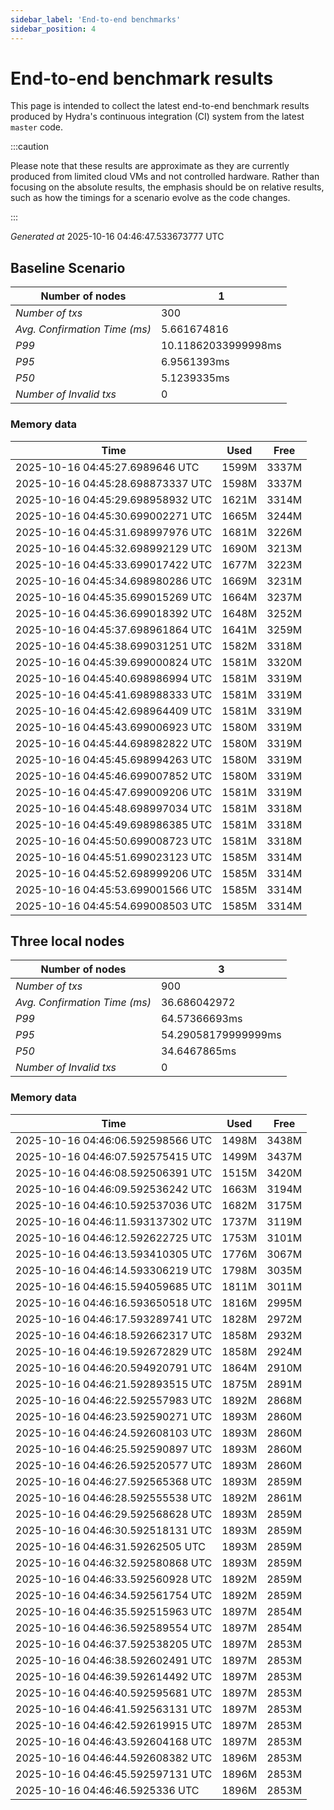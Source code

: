 ```yaml
--- 
sidebar_label: 'End-to-end benchmarks' 
sidebar_position: 4 
--- 
```


# End-to-end benchmark results 

This page is intended to collect the latest end-to-end benchmark  results produced by Hydra's continuous integration (CI) system from  the latest `master` code.

:::caution

Please note that these results are approximate  as they are currently produced from limited cloud VMs and not controlled hardware.  Rather than focusing on the absolute results,   the emphasis should be on relative results,  such as how the timings for a scenario evolve as the code changes.

:::

_Generated at_  2025-10-16 04:46:47.533673777 UTC


## Baseline Scenario



| Number of nodes |  1 | 
| -- | -- |
| _Number of txs_ | 300 |
| _Avg. Confirmation Time (ms)_ | 5.661674816 |
| _P99_ | 10.11862033999998ms |
| _P95_ | 6.9561393ms |
| _P50_ | 5.1239335ms |
| _Number of Invalid txs_ | 0 |
      

### Memory data 

 | Time | Used | Free | 
|------------------------------------|------|------|
 | 2025-10-16 04:45:27.6989646 UTC | 1599M | 3337M | 
 | 2025-10-16 04:45:28.698873337 UTC | 1598M | 3337M | 
 | 2025-10-16 04:45:29.698958932 UTC | 1621M | 3314M | 
 | 2025-10-16 04:45:30.699002271 UTC | 1665M | 3244M | 
 | 2025-10-16 04:45:31.698997976 UTC | 1681M | 3226M | 
 | 2025-10-16 04:45:32.698992129 UTC | 1690M | 3213M | 
 | 2025-10-16 04:45:33.699017422 UTC | 1677M | 3223M | 
 | 2025-10-16 04:45:34.698980286 UTC | 1669M | 3231M | 
 | 2025-10-16 04:45:35.699015269 UTC | 1664M | 3237M | 
 | 2025-10-16 04:45:36.699018392 UTC | 1648M | 3252M | 
 | 2025-10-16 04:45:37.698961864 UTC | 1641M | 3259M | 
 | 2025-10-16 04:45:38.699031251 UTC | 1582M | 3318M | 
 | 2025-10-16 04:45:39.699000824 UTC | 1581M | 3320M | 
 | 2025-10-16 04:45:40.698986994 UTC | 1581M | 3319M | 
 | 2025-10-16 04:45:41.698988333 UTC | 1581M | 3319M | 
 | 2025-10-16 04:45:42.698964409 UTC | 1581M | 3319M | 
 | 2025-10-16 04:45:43.699006923 UTC | 1580M | 3319M | 
 | 2025-10-16 04:45:44.698982822 UTC | 1580M | 3319M | 
 | 2025-10-16 04:45:45.698994263 UTC | 1580M | 3319M | 
 | 2025-10-16 04:45:46.699007852 UTC | 1580M | 3319M | 
 | 2025-10-16 04:45:47.699009206 UTC | 1581M | 3319M | 
 | 2025-10-16 04:45:48.698997034 UTC | 1581M | 3318M | 
 | 2025-10-16 04:45:49.698986385 UTC | 1581M | 3318M | 
 | 2025-10-16 04:45:50.699008723 UTC | 1581M | 3318M | 
 | 2025-10-16 04:45:51.699023123 UTC | 1585M | 3314M | 
 | 2025-10-16 04:45:52.698999206 UTC | 1585M | 3314M | 
 | 2025-10-16 04:45:53.699001566 UTC | 1585M | 3314M | 
 | 2025-10-16 04:45:54.699008503 UTC | 1585M | 3314M | 


## Three local nodes



| Number of nodes |  3 | 
| -- | -- |
| _Number of txs_ | 900 |
| _Avg. Confirmation Time (ms)_ | 36.686042972 |
| _P99_ | 64.57366693ms |
| _P95_ | 54.29058179999999ms |
| _P50_ | 34.6467865ms |
| _Number of Invalid txs_ | 0 |
      

### Memory data 

 | Time | Used | Free | 
|------------------------------------|------|------|
 | 2025-10-16 04:46:06.592598566 UTC | 1498M | 3438M | 
 | 2025-10-16 04:46:07.592575415 UTC | 1499M | 3437M | 
 | 2025-10-16 04:46:08.592506391 UTC | 1515M | 3420M | 
 | 2025-10-16 04:46:09.592536242 UTC | 1663M | 3194M | 
 | 2025-10-16 04:46:10.592537036 UTC | 1682M | 3175M | 
 | 2025-10-16 04:46:11.593137302 UTC | 1737M | 3119M | 
 | 2025-10-16 04:46:12.592622725 UTC | 1753M | 3101M | 
 | 2025-10-16 04:46:13.593410305 UTC | 1776M | 3067M | 
 | 2025-10-16 04:46:14.593306219 UTC | 1798M | 3035M | 
 | 2025-10-16 04:46:15.594059685 UTC | 1811M | 3011M | 
 | 2025-10-16 04:46:16.593650518 UTC | 1816M | 2995M | 
 | 2025-10-16 04:46:17.593289741 UTC | 1828M | 2972M | 
 | 2025-10-16 04:46:18.592662317 UTC | 1858M | 2932M | 
 | 2025-10-16 04:46:19.592672829 UTC | 1858M | 2924M | 
 | 2025-10-16 04:46:20.594920791 UTC | 1864M | 2910M | 
 | 2025-10-16 04:46:21.592893515 UTC | 1875M | 2891M | 
 | 2025-10-16 04:46:22.592557983 UTC | 1892M | 2868M | 
 | 2025-10-16 04:46:23.592590271 UTC | 1893M | 2860M | 
 | 2025-10-16 04:46:24.592608103 UTC | 1893M | 2860M | 
 | 2025-10-16 04:46:25.592590897 UTC | 1893M | 2860M | 
 | 2025-10-16 04:46:26.592520577 UTC | 1893M | 2860M | 
 | 2025-10-16 04:46:27.592565368 UTC | 1893M | 2859M | 
 | 2025-10-16 04:46:28.592555538 UTC | 1892M | 2861M | 
 | 2025-10-16 04:46:29.592568628 UTC | 1893M | 2859M | 
 | 2025-10-16 04:46:30.592518131 UTC | 1893M | 2859M | 
 | 2025-10-16 04:46:31.59262505 UTC | 1893M | 2859M | 
 | 2025-10-16 04:46:32.592580868 UTC | 1893M | 2859M | 
 | 2025-10-16 04:46:33.592560928 UTC | 1892M | 2859M | 
 | 2025-10-16 04:46:34.592561754 UTC | 1892M | 2859M | 
 | 2025-10-16 04:46:35.592515963 UTC | 1897M | 2854M | 
 | 2025-10-16 04:46:36.592589554 UTC | 1897M | 2854M | 
 | 2025-10-16 04:46:37.592538205 UTC | 1897M | 2853M | 
 | 2025-10-16 04:46:38.592602491 UTC | 1897M | 2853M | 
 | 2025-10-16 04:46:39.592614492 UTC | 1897M | 2853M | 
 | 2025-10-16 04:46:40.592595681 UTC | 1897M | 2853M | 
 | 2025-10-16 04:46:41.592563131 UTC | 1897M | 2853M | 
 | 2025-10-16 04:46:42.592619915 UTC | 1897M | 2853M | 
 | 2025-10-16 04:46:43.592604168 UTC | 1897M | 2853M | 
 | 2025-10-16 04:46:44.592608382 UTC | 1896M | 2853M | 
 | 2025-10-16 04:46:45.592597131 UTC | 1896M | 2853M | 
 | 2025-10-16 04:46:46.5925336 UTC | 1896M | 2853M | 

